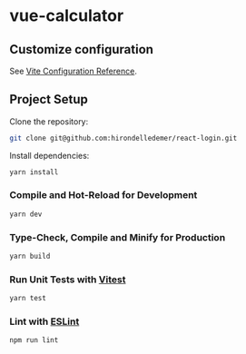 # vue-calculator

## Customize configuration

See [Vite Configuration Reference](https://vitejs.dev/config/).

## Project Setup

Clone the repository:

```sh
git clone git@github.com:hirondelledemer/react-login.git
```

Install dependencies:

```sh
yarn install
```

### Compile and Hot-Reload for Development

```sh
yarn dev
```

### Type-Check, Compile and Minify for Production

```sh
yarn build
```

### Run Unit Tests with [Vitest](https://vitest.dev/)

```sh
yarn test
```

### Lint with [ESLint](https://eslint.org/)

```sh
npm run lint
```
